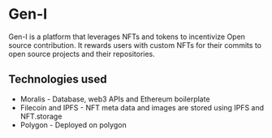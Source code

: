 # Gen-I

Gen-I is a platform that leverages NFTs and tokens to incentivize Open source contribution. It rewards users with custom NFTs for their commits to open source projects and their repositories. 


## Technologies used 

- Moralis - Database, web3 APIs and Ethereum boilerplate
- Filecoin and IPFS - NFT meta data and images are stored using IPFS and NFT.storage
- Polygon - Deployed on polygon